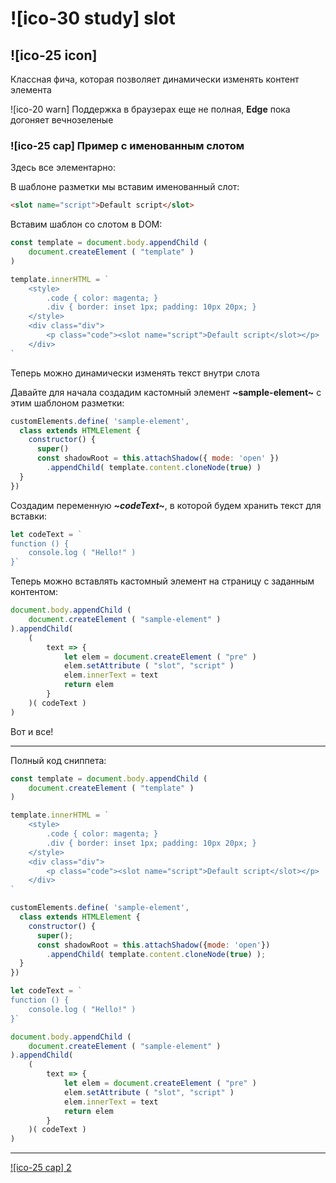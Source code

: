 # ![ico-30 study] slot

## ![ico-25 icon]

Классная фича, которая позволяет динамически изменять контент элемента

![ico-20 warn] Поддержка в браузерах еще не полная, **Edge** пока догоняет вечнозеленые

### ![ico-25 cap] Пример с именованным слотом

Здесь все элементарно:

В шаблоне разметки мы вставим именованный слот:

~~~html
<slot name="script">Default script</slot>
~~~

Вставим шаблон со слотом в DOM:

~~~javascript
const template = document.body.appendChild (
    document.createElement ( "template" )
)

template.innerHTML = `
    <style>
        .code { color: magenta; }
        .div { border: inset 1px; padding: 10px 20px; }
    </style>
    <div class="div">
        <p class="code"><slot name="script">Default script</slot></p>
    </div>
`
~~~

Теперь можно динамически изменять текст внутри слота

Давайте для начала создадим кастомный элемент **~sample-element~** с этим шаблоном разметки:

~~~javascript
customElements.define( 'sample-element',
  class extends HTMLElement {
    constructor() {
      super()
      const shadowRoot = this.attachShadow({ mode: 'open' })
        .appendChild( template.content.cloneNode(true) )
  }
})
~~~

Создадим переменную **_~codeText~_**, в которой будем хранить текст для вставки:

~~~javascript
let codeText = `
function () {
    console.log ( "Hello!" )
}`
~~~

Теперь можно вставлять кастомный элемент на страницу с заданным контентом:

~~~javascript
document.body.appendChild (
    document.createElement ( "sample-element" )
).appendChild(
    (
        text => {
            let elem = document.createElement ( "pre" )
            elem.setAttribute ( "slot", "script" )
            elem.innerText = text
            return elem
        }
    )( codeText )
)
~~~

Вот и все!

___________________________________________________________

Полный код сниппета:

~~~~javascript
const template = document.body.appendChild (
    document.createElement ( "template" )
)

template.innerHTML = `
    <style>
        .code { color: magenta; }
        .div { border: inset 1px; padding: 10px 20px; }
    </style>
    <div class="div">
        <p class="code"><slot name="script">Default script</slot></p>
    </div>
`

customElements.define( 'sample-element',
  class extends HTMLElement {
    constructor() {
      super();
      const shadowRoot = this.attachShadow({mode: 'open'})
        .appendChild( template.content.cloneNode(true) );
  }
})

let codeText = `
function () {
    console.log ( "Hello!" )
}`

document.body.appendChild (
    document.createElement ( "sample-element" )
).appendChild(
    (
        text => {
            let elem = document.createElement ( "pre" )
            elem.setAttribute ( "slot", "script" )
            elem.innerText = text
            return elem
        }
    )( codeText )
)
~~~~

_____________________________________________________________________

[![ico-25 cap] 2](https://repl.it/@garevna/web-component)
